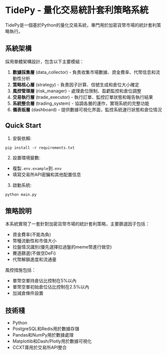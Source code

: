 # TidePy - 量化交易統計套利策略系統

TidePy是一個基於Python的量化交易系統，專門用於加密貨幣市場的統計套利策略執行。

## 系統架構

採用單體架構設計，包含以下主要模組：
1. **數據採集層** (data_collector) - 負責收集市場數據、資金費率、代幣信息和流動性分析
2. **策略核心層** (strategy) - 負責因子計算、信號生成和倉位大小確定
3. **風控管理層** (risk_manager) - 處理倉位限制、盈虧監控和倉位調整
4. **交易執行層** (trade_executor) - 執行訂單、監控訂單狀態和報告執行結果
5. **系統整合層** (trading_system) - 協調各層的運作，實現系統的完整功能
6. **儀表板層** (dashboard) - 提供數據可視化界面，監控系統運行狀態和倉位情況

## Quick Start

1. 安裝依賴:
```
pip install -r requirements.txt
```

2. 設置環境變數:
- 複製`.env.example`到`.env`
- 填寫交易所API密鑰和其他配置信息

3. 啟動系統:
```
python main.py
```

## 策略說明

本系統實現了一套針對加密貨幣市場的統計套利策略，主要篩選因子包括：

- 資金費率(不能為負)
- 幣種流動性和市值大小
- 拉盤情況識別(優先選擇拉過盤的meme幣進行做空)
- 賽道篩選(不做空DeFi)
- 代幣解鎖進度和流通量

風控措施包括：
- 單幣空單持倉佔比控制在5%以內
- 單幣空單初始倉位佔比控制在2.5%以內
- 加減倉條件設置

## 技術棧

- Python
- PostgreSQL和Redis用於數據存儲
- Pandas和NumPy用於數據處理
- Matplotlib和Dash/Plotly用於數據可視化
- CCXT庫用於交易所API整合
